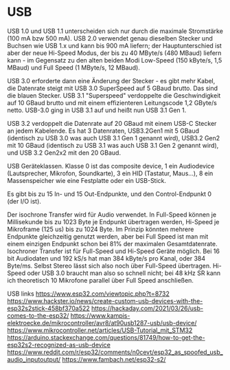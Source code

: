 # USB

USB 1.0 und USB 1.1 unterscheiden sich nur durch die maximale Stromstärke (100 mA bzw 500 mA). USB 2.0 
verwendet genau dieselben Stecker und Buchsen wie USB 1.x und kann bis 900 mA liefern; der Hauptunterschied
ist aber der neue Hi-Speed Modus, der bis zu 40 MByte/s (480 MBaud) liefern kann - im Gegensatz zu den alten beiden
Modi Low-Speed (150 kByte/s, 1,5 MBaud) und Full Speed (1 MByte/s, 12 MBaud). 

USB 3.0 erforderte dann eine Änderung der Stecker - es gibt mehr Kabel, die Datenrate steigt mit USB 3.0 SuperSpeed auf
5 GBaud brutto. Das sind die blauen Stecker.
USB 3.1 "Superspeed" verdoppelte die Geschwindigkeit auf 10 GBaud brutto und mit einem effizienteren Leitungscode 1,2 GByte/s netto.
USB-3.0 ging in USB 3.1 auf und heißt nun USB 3.1 Gen 1.

USB 3.2 verdoppelt die Datenrate auf 20 GBaud mit einem USB-C Stecker an jedem Kabelende. Es hat 3 Datenraten, USB3.2Gen1 mit 5 GBaud
(identisch zu USB 3.0 was auch USB 3.1 Gen 1 genannt wird), USB3.2 Gen2 mit 10 GBaud (identisch zu USB 3.1 was auch USB 3.1 Gen 2 genannt wird),
und USB 3.2 Gen2x2 mit den 20 GBaud.

USB Geräteklassen. Klasse 0 ist das composite device, 1 ein Audiodevice (Lautsprecher, Mikrofon, Soundkarte), 3 ein HID (Tastatur, Maus...),
8 ein Massenspeicher wie eine Festplatte oder ein USB-Stick.

Es gibt bis zu 15 In- und 15 Out-Endpunkte, und den Control-Endpunkt 0 (der I/O ist).

Der isochrone Transfer wird für Audio verwendet. In Full-Speed können je Millisekunde bis zu 1023 Byte je Endpunkt übertragen werden,
Hi-Speed je Mikroframe (125 us) bis zu 1024 Byte. Im Prinzip könnten mehrere Endpunkte gleichzeitig genutzt werden, aber bei Full Speed ist
man mit einem einzigen Endpunkt schon bei 81% der maximalen Gesamtdatenrate. Isochroner Transfer ist für Full-Speed und Hi-Speed Geräte
möglich.
Bei 16 bit Audiodaten und 192 kS/s hat man 384 kByte/s pro Kanal, oder 384 Byte/ms. Selbst Stereo lässt sich also noch über Full-Speed
übertragen. Hi-Speed oder USB 3.0 braucht man also so schnell nicht; bei 48 kHz SR kann ich theoretisch 10 Mikrofone parallel über Full Speed
anschließen.


USB links
https://www.esp32.com/viewtopic.php?t=8732
https://www.hackster.io/news/create-custom-usb-devices-with-the-esp32s2stick-458bf370a522
https://hackaday.com/2021/03/26/usb-comes-to-the-esp32/
https://www.kampis-elektroecke.de/mikrocontroller/avr8/at90usb1287-usb/usb-device/
https://www.mikrocontroller.net/articles/USB-Tutorial_mit_STM32
https://arduino.stackexchange.com/questions/81749/how-to-get-the-esp32s2-recognized-as-usb-device
https://www.reddit.com/r/esp32/comments/n0cevt/esp32_as_spoofed_usb_audio_inputoutput/
https://www.fambach.net/esp32-s2/

